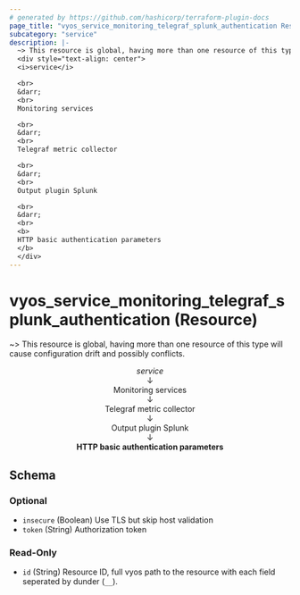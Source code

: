 ```yaml
---
# generated by https://github.com/hashicorp/terraform-plugin-docs
page_title: "vyos_service_monitoring_telegraf_splunk_authentication Resource - vyos"
subcategory: "service"
description: |-
  ~> This resource is global, having more than one resource of this type will cause configuration drift and possibly conflicts.
  <div style="text-align: center">
  <i>service</i>

  <br>
  &darr;
  <br>
  Monitoring services

  <br>
  &darr;
  <br>
  Telegraf metric collector

  <br>
  &darr;
  <br>
  Output plugin Splunk

  <br>
  &darr;
  <br>
  <b>
  HTTP basic authentication parameters
  </b>
  </div>
---
```


# vyos_service_monitoring_telegraf_splunk_authentication (Resource)

~> This resource is global, having more than one resource of this type will cause configuration drift and possibly conflicts.

<div style="text-align: center">
<i>service</i>

<br>
&darr;
<br>
Monitoring services

<br>
&darr;
<br>
Telegraf metric collector

<br>
&darr;
<br>
Output plugin Splunk

<br>
&darr;
<br>
<b>
HTTP basic authentication parameters
</b>
</div>



<!-- schema generated by tfplugindocs -->
## Schema

### Optional

- `insecure` (Boolean) Use TLS but skip host validation
- `token` (String) Authorization token

### Read-Only

- `id` (String) Resource ID, full vyos path to the resource with each field seperated by dunder (`__`).
